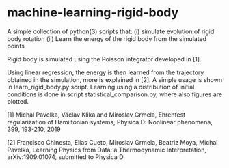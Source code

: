 # machine-learning-rigid-body
A simple collection of python(3) scripts that:
(i) simulate evolution of rigid body rotation
(ii) Learn the energy of the rigid body from the simulated points

Rigid body is simulated using the Poisson integrator developed in [1]. 

Using linear regression, the energy is then learned from the trajectory obtained in the simulation, more is explained in [2]. 
A simple usage is shown in learn_rigid_body.py script.
Learning using a distribution of initial conditions is done in script statistical_comparison.py, where also figures are plotted.


[1] Michal Pavelka, Václav Klika and Miroslav Grmela, Ehrenfest regularization of Hamiltonian systems, Physica D: Nonlinear phenomena, 399, 193-210, 2019

[2] Francisco Chinesta, Elias Cueto, Miroslav Grmela, Beatriz Moya, Michal Pavelka, Learning Physics from Data: a Thermodynamic Interpretation, arXiv:1909.01074, submitted to Physica D

